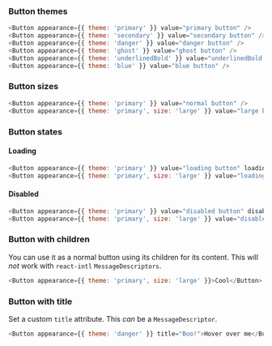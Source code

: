 ### Button themes

```js
<Button appearance={{ theme: 'primary' }} value="primary button" />
<Button appearance={{ theme: 'secondary' }} value="secondary button" />
<Button appearance={{ theme: 'danger' }} value="danger button" />
<Button appearance={{ theme: 'ghost' }} value="ghost button" />
<Button appearance={{ theme: 'underlinedBold' }} value="underlinedBold button" />
<Button appearance={{ theme: 'blue' }} value="blue button" />
```

### Button sizes

```js
<Button appearance={{ theme: 'primary' }} value="normal button" />
<Button appearance={{ theme: 'primary', size: 'large' }} value="large button" />
```

### Button states

#### Loading

```js
<Button appearance={{ theme: 'primary' }} value="loading button" loading={true} />
<Button appearance={{ theme: 'primary', size: 'large' }} value="loading button" loading={true} />
```

#### Disabled

```js
<Button appearance={{ theme: 'primary' }} value="disabled button" disabled={true} />
<Button appearance={{ theme: 'primary', size: 'large' }} value="disabled button" disabled={true} />
```

### Button with children

You can use it as a normal button using its children for its content. This will _not_ work with `react-intl` `MessageDescriptors`.

```js
<Button appearance={{ theme: 'primary', size: 'large' }}>Cool</Button>
```

### Button with title

Set a custom `title` attribute. This _can_ be a `MessageDescriptor`.

```js
<Button appearance={{ theme: 'danger' }} title="Boo!">Hover over me</Button>
```
